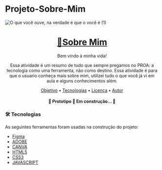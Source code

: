 # Projeto-Sobre-Mim
![O que você ouve, na verdade é que o você é  (1)](https://user-images.githubusercontent.com/104120168/191619539-38b8ce48-5b2a-4a2e-b13f-9be87f9e30f8.jpg)

<h1 align="center">
    <a href="https://www.figma.com/file/EmaRjVjCzBKDDWEyyctgFE/Untitled?node-id=1%3A2">🔗Sobre Mim</a>
</h1>
<p align="center"> Bem vindo à minha vida!</p>
<p align="center"> Essa atividade é um resumo de tudo que sempre pregamos no PROA: a tecnologia como uma ferramenta, não como destino. Essa atividade é para que o usuario conheça mais sobre mim, utilizei tudo o que você já vi em aula e alguns conhecimentos além.
 </p>

<p align="center">
 <a href="objetivo.html">Objetivo</a> • 
 <a href="#tecnologias-a">Tecnologias</a> • 
 <a href="#licenc-a">Licença</a> • 
 <a href="#autor">Autor</a>
</p>


<h4 align="center"> 
	🚧   Prototipo 🚀 Em construção...  🚧
</h4>

### 🛠 Tecnologias

As seguintes ferramentas foram usadas na construção do projeto:

- [Figma](https://www.figma.com/)
- [ADOBE](https://express.adobe.com/)
- [CANVA](https://www.canva.com/)
- [HTML5](#)
- [CSS3](#)
- [JAVASCRIPT](#)
